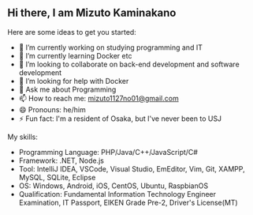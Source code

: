 ## Hi there, I am Mizuto Kaminakano


Here are some ideas to get you started:

- 🔭 I’m currently working on studying programming and IT
- 🌱 I’m currently learning Docker etc
- 👯 I’m looking to collaborate on back-end development and software development
- 🤔 I’m looking for help with Docker
- 💬 Ask me about Programming
- 📫 How to reach me: mizuto1127no01@gmail.com
- 😄 Pronouns: he/him
- ⚡ Fun fact: I'm a resident of Osaka, but I've never been to USJ

My skills:
- Programming Language: PHP/Java/C++/JavaScript/C#
- Framework: .NET, Node.js
- Tool: IntelliJ IDEA, VSCode, Visual Studio, EmEditor, Vim, Git, XAMPP, MySQL, SQLite, Eclipse
- OS: Windows, Android, iOS, CentOS, Ubuntu, RaspbianOS
- Qualification: Fundamental Information Technology Engineer Examination, IT Passport, EIKEN Grade Pre-2, Driver's License(MT)
